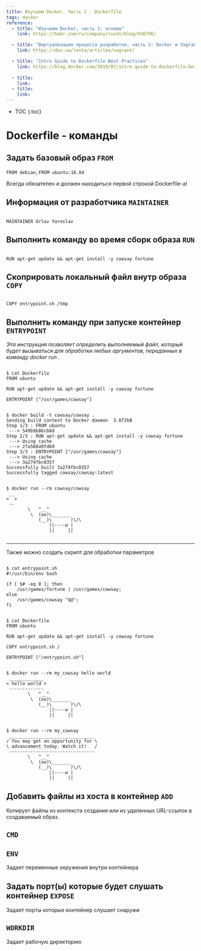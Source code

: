 ```yaml
---
title: Изучаем Docker. Часть 2 - Dockerfile
tags: docker
reference:
  - title: "Изучаем Docker, часть 1: основы"
    link: https://habr.com/ru/company/ruvds/blog/438796/

  - title: "Виртуализация процесса разработки, часть 2: Docker и Vagrant"
    link: https://dou.ua/lenta/articles/vagrant/

  - title: "Intro Guide to Dockerfile Best Practices"
    link: https://blog.docker.com/2019/07/intro-guide-to-dockerfile-best-practices/
    
  - title:
    link:
  - title:
    link:
---
```


* TOC 
{:toc}

# Dockerfile - команды

## Задать базовый образ `FROM`

`FROM debian`, `FROM ubuntu:18.04`

Всегда обязателен и должен находиться первой строкой Dockerfile-а!

## Информация от разработчика `MAINTAINER`

<pre><code class="bash">
MAINTAINER Orlov Yaroslav <orlov.avis@yandex.ru>
</code></pre>

## Выполнить команду во время сборк образа `RUN`

<pre><code class="bash">
RUN apt-get update && apt-get install -y cowsay fortune
</code></pre>

## Скоприровать локальный файл внутр образа `COPY`

<pre><code class="bash">
COPY entrypoint.sh /tmp
</code></pre>

## Выполнить команду при запуске контейнер `ENTRYPOINT`

<i>Эта инструкция позволяет определить выполняемый файл, который будет вызываться для обработки любых аргументов, переданных в команду docker run .</i>

<pre><code class="shell">
$ cat Dockerfile 
FROM ubuntu

RUN apt-get update && apt-get install -y cowsay fortune

ENTRYPOINT ["/usr/games/cowsay"]
</code></pre>

<pre><code class="shell">
$ docker build -t cowsay/cowsay .
Sending build context to Docker daemon  3.072kB
Step 1/3 : FROM ubuntu
 ---> 549b9b86cb8d
Step 2/3 : RUN apt-get update && apt-get install -y cowsay fortune
 ---> Using cache
 ---> 27a568a9fd69
Step 3/3 : ENTRYPOINT ["/usr/games/cowsay"]
 ---> Using cache
 ---> 3a274fbc0357
Successfully built 3a274fbc0357
Successfully tagged cowsay/cowsay:latest
</code></pre>

<pre><code class="shell">
$ docker run --rm cowsay/cowsay
 __
<  >
 --
        \   ^__^
         \  (oo)\_______
            (__)\       )\/\
                ||----w |
                ||     ||

</code></pre>

<hr>

Также можно создать скрипт для обработки параметров

<pre><code class="shell">
$ cat entrypoint.sh
#!/usr/bin/env bash

if [ $# -eq 0 ]; then
    /usr/games/fortune | /usr/games/cowsay;
else
    /usr/games/cowsay "$@";
fi
</code></pre>

<pre><code class="shell">
$ cat Dockerfile 
FROM ubuntu

RUN apt-get update && apt-get install -y cowsay fortune

COPY entrypoint.sh /

ENTRYPOINT ["/entrypoint.sh"]
</code></pre>

<pre><code class="shell">
$ docker run --rm my_cowsay hello world
 _____________
< hello world >
 -------------
        \   ^__^
         \  (oo)\_______
            (__)\       )\/\
                ||----w |
                ||     ||
</code></pre>

<pre><code class="shell">
$ docker run --rm my_cowsay
 ________________________________
/ You may get an opportunity for \
\ advancement today. Watch it!   /
 --------------------------------
        \   ^__^
         \  (oo)\_______
            (__)\       )\/\
                ||----w |
                ||     ||
</code></pre>

## Добавить файлы из хоста в контейнер `ADD`

Копирует файлы из контекста создания или из удаленных URL-ссылок в создаваемый образ.

## `CMD`

## `ENV`

Задает переменные окружения внутри контейнера

## Задать порт(ы) которые будет слушать контейнер `EXPOSE`

Задает порты которые контейнер слушает снаружи

## `WORKDIR`

Задает рабочую директорию

